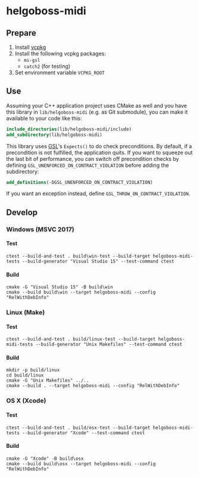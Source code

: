 # helgoboss-midi

## Prepare

1. Install [vcpkg](https://github.com/microsoft/vcpkg)
1. Install the following vcpkg packages:
    - `ms-gsl`
    - `catch2` (for testing)
1. Set environment variable `VCPKG_ROOT`

## Use

Assuming your C++ application project uses CMake as well and you have this library in `lib/helgoboss-midi` (e.g. as
Git submodule), you can make it available to your code like this: 
```cmake
include_directories(lib/helgoboss-midi/include)
add_subdirectory(lib/helgoboss-midi)
```

This library uses [GSL](https://github.com/microsoft/GSL)'s `Expects()` to do check preconditions. By default, if a
precondition is not fulfilled, the application quits. If you want to squeeze out the last bit of performance, you can
switch off precondition checks by defining `GSL_UNENFORCED_ON_CONTRACT_VIOLATION` before adding the subdirectory: 

```cmake
add_definitions(-DGSL_UNENFORCED_ON_CONTRACT_VIOLATION)
```

If you want an exception instead, define `GSL_THROW_ON_CONTRACT_VIOLATION`.

## Develop

### Windows (MSVC 2017)

#### Test
```
ctest --build-and-test . build\win-test --build-target helgoboss-midi-tests --build-generator "Visual Studio 15" --test-command ctest
```

#### Build
```
cmake -G "Visual Studio 15" -B build\win
cmake --build build\win --target helgoboss-midi --config "RelWithDebInfo"
```

### Linux (Make)

#### Test
```
ctest --build-and-test . build/linux-test --build-target helgoboss-midi-tests --build-generator "Unix Makefiles" --test-command ctest
```

#### Build
```
mkdir -p build/linux
cd build/linux
cmake -G "Unix Makefiles" ../..
cmake --build . --target helgoboss-midi --config "RelWithDebInfo"
```

### OS X (Xcode)

#### Test
```
ctest --build-and-test . build/osx-test --build-target helgoboss-midi-tests --build-generator "Xcode" --test-command ctest
```

#### Build
```
cmake -G "Xcode" -B build\osx
cmake --build build\osx --target helgoboss-midi --config "RelWithDebInfo"
```